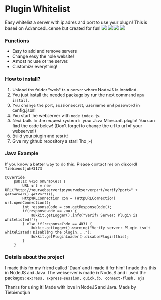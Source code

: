 # Plugin Whitelist
Easy whitelist a server with ip adres and port to use your plugin! This is based on AdvancedLicense but created for fun!
![](https://img.shields.io/github/stars/PluginVerify) ![](https://img.shields.io/github/forks/Tiebienotjuh/PluginVerify) ![](	https://img.shields.io/github/stars/Tiebienotjuh/PluginVerify) ![](https://img.shields.io/github/license/Tiebienotjuh/PluginVerify)
### Functions

-  Easy to add and remove servers
- Change easy the hole website!
- Almost no use of the server.
- Customize everything!

### How to install?
1. Upload the folder "web" to a server where NodeJS is installed.
1. You just install the needed package by run the next command `npm install`.
1. You change the port, sessionsecret, username and password in config.json!
1. You start the webserver with `node index.js`.
1. Next build in the request system in your Java Minecraft plugin! You can find the code below! (Don't forget to change the url to url of your webserver!)
1. Build your plugin and test it! 
7. Give my github repository a star! Thx ;-)

### Java Example
If you know a better way to do this. Please contact me on discord! `Tiebienotjuh#3173`

```
@Override
    public void onEnable() {
        URL url = new URL("http://yourwebserverip:yourwebserverport/verify?port=" + getServer().getPort());
        HttpURLConnection con = (HttpURLConnection) url.openConnection();
        int responseCode = con.getResponseCode();
        if(responseCode == 200) {
            Bukkit.getLogger().info("Verify Server: Plugin is whitelisted!");
        } else if(responseCode == 403) {
            Bukkit.getLogger().warning("Verify server: Plugin isn't whitelisted! Disabling the plugin....");
            Bukkit.getPluginLoader().disablePlugin(this);
        }
    }
```

### Details about the project
I made this for my friend called 'Daan' and i made it for him!
I made this this in NodeJS and Java. The webserver is made in NodeJS and i used the packages:
`express, express-session, quick.db, connect-flash, ejs`

Thanks for using it! Made with love in NodeJS and Java.
Made by Tiebienotjuh

